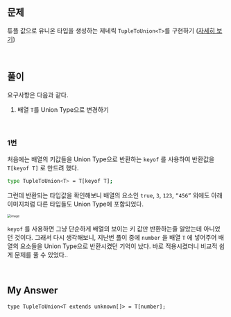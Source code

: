 ## 문제

튜플 값으로 유니온 타입을 생성하는 제네릭 `TupleToUnion<T>`를 구현하기 ([자세히 보기](https://github.com/type-challenges/type-challenges/blob/main/questions/00010-medium-tuple-to-union/README.ko.md))

<br>

## 풀이

요구사항은 다음과 같다.

1. 배열 `T`를 Union Type으로 변경하기

<br>

### 1번

처음에는 배열의 키값들을 Union Type으로 반환하는 `keyof` 를 사용하여 반환값을 `T[keyof T]` 로 만드려 했다.

```bash
type TupleToUnion<T> = T[keyof T];
```

그런데 반환되는 타입값을 확인해보니 배열의 요소인 `true`, `3`, `123`, `“456”` 외에도 아래 이미지처럼 다른 타입들도 Union Type에 포함되었다.

<img src="https://user-images.githubusercontent.com/70627979/206858613-b6a26907-2349-40a1-b0f3-8f2856a160e5.png" alt="image" style="zoom:50%;" />



`keyof` 를 사용하면 그냥 단순하게 배열의 보이는 키 값만 반환하는줄 알았는데 아니었던 것이다. 그래서 다시 생각해보니, 지난번 풀이 중에 `number` 을 배열 `T` 에 넣어주어 배열의 요소들을 Union Type으로 반환시켰던 기억이 났다. 바로 적용시켰더니 비교적 쉽게 문제를 풀 수 있었다..

<br>

## My Answer

```tsx
type TupleToUnion<T extends unknown[]> = T[number];
```
